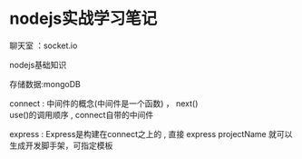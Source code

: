 
# nodejs实战学习笔记

聊天室 ：socket.io  

nodejs基础知识

存储数据:mongoDB

connect : 中间件的概念(中间件是一个函数)  ， next()  
          use()的调用顺序 , connect自带的中间件

express : Express是构建在connect之上的   ,   直接 express projectName 就可以生成开发脚手架，可指定模板   









